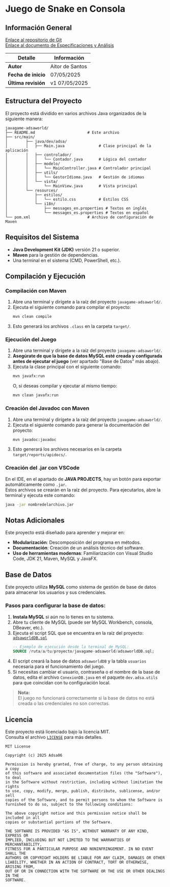 # Juego de Snake en Consola

## Información General
[Enlace al repositorio de Git](https://github.com/Adsa06/JavaGame-AdsaWorld)  
[Enlace al documento de Especificaciones y Análisis](https://1drv.ms/w/c/c48b354083f5dd20/EWm3SnBJsz1MjxlrfQZ7IVQB_qOpL4Cxqa7QVm7hX2AQqg?e=kDD7qM)

| Detalle              | Información       |
|----------------------|-------------------|
| **Autor**            | Aitor de Santos   |
| **Fecha de inicio**  | 07/05/2025        |
| **Última revisión**  | v1 07/05/2025     |

## Estructura del Proyecto

El proyecto está dividido en varios archivos Java organizados de la siguiente manera:

```plaintext
javagame-adsaworld/
├── README.md                       # Este archivo
├── src/main/
│        ├── java/dev/adsa/
│        │   ├── Main.java               # Clase principal de la aplicación
│        │   ├── controlador/
│        │   │   └── Contador.java       # Lógica del contador
│        │   ├── modelo/
│        │   │   └── MainController.java # Controlador principal
│        │   ├── utils/
│        │   │   └── GestorIdioma.java   # Gestión de idiomas
│        │   └── vista/
│        │       └── MainView.java       # Vista principal
│        └── resources/
│            ├── estilos/
│            │   └── estilo.css          # Estilos CSS
│            └── i18n/
│                ├── messages_en.properties # Textos en inglés
│                └── messages_es.properties # Textos en español
└── pom.xml                         # Archivo de configuración de Maven
```

## Requisitos del Sistema

- **Java Development Kit (JDK)** versión 21 o superior.
- **Maven** para la gestión de dependencias.
- Una terminal en el sistema (CMD, PowerShell, etc.).

## Compilación y Ejecución

### Compilación con Maven

1. Abre una terminal y dirígete a la raíz del proyecto `javagame-adsaworld/`.
2. Ejecuta el siguiente comando para compilar el proyecto:
   ```bash
   mvn clean compile
   ```
3. Esto generará los archivos `.class` en la carpeta `target/`.

### Ejecución del Juego

1. Abre una terminal y dirígete a la raíz del proyecto `javagame-adsaworld/`.
2. **Asegúrate de que la base de datos MySQL esté creada y configurada antes de ejecutar el juego** (ver apartado "Base de Datos" más abajo).
3. Ejecuta la clase principal con el siguiente comando:
   ```bash
   mvn javafx:run
   ```
   O, si deseas compilar y ejecutar al mismo tiempo:
   ```bash
   mvn clean javafx:run
   ```

### Creación del Javadoc con Maven

1. Abre una terminal y dirígete a la raíz del proyecto `javagame-adsaworld/`.
2. Ejecuta el siguiente comando para generar la documentación del proyecto:
   ```bash
   mvn javadoc:javadoc
   ```
3. Esto generará los archivos necesarios en la carpeta `target/reports/apidocs/`.

### Creación del .jar con VSCode

En el IDE, en el apartado de **JAVA PROJECTS**, hay un botón para exportar automáticamente como `.jar`.  
Estos archivos se crearán en la raíz del proyecto. Para ejecutarlos, abre la terminal y ejecuta este comando:
   ```bash
   java -jar nombredelarchivo.jar
   ```

## Notas Adicionales

Este proyecto está diseñado para aprender y mejorar en:

- **Modularización**: Descomposición del programa en métodos.
- **Documentación**: Creación de un análisis técnico del software.
- **Uso de herramientas modernas**: Familiarización con Visual Studio Code, JDK 21, Maven, MySQL y JavaFX.

## Base de Datos

Este proyecto utiliza **MySQL** como sistema de gestión de base de datos para almacenar los usuarios y sus credenciales.

### Pasos para configurar la base de datos:

1. **Instala MySQL** si aún no lo tienes en tu sistema.
2. Abre tu cliente de MySQL (puede ser MySQL Workbench, consola, DBeaver, etc.).
3. Ejecuta el script SQL que se encuentra en la raíz del proyecto:  
   [`adsaworldDB.sql`](./adsaworldDB.sql)
   ```sql
   -- Ejemplo de ejecución desde la terminal de MySQL:
   SOURCE /ruta/a/tu/proyecto/javagame-adsaworld/adsaworldDB.sql;
   ```
4. El script creará la base de datos `adsaworldDB` y la tabla `usuarios` necesaria para el funcionamiento del juego.
5. Si necesitas cambiar el usuario, contraseña o el nombre de la base de datos, edita el archivo `ConexionDB.java` en el paquete `dev.adsa.utils` para que coincidan con tu configuración local.

> **Nota:**  
> El juego no funcionará correctamente si la base de datos no está creada o las credenciales no son correctas.

## Licencia

Este proyecto está licenciado bajo la licencia MIT.  
Consulta el archivo [`LICENSE`](./LICENSE) para más detalles.

```
MIT License

Copyright (c) 2025 Adsa06

Permission is hereby granted, free of charge, to any person obtaining a copy
of this software and associated documentation files (the "Software"), to deal
in the Software without restriction, including without limitation the rights
to use, copy, modify, merge, publish, distribute, sublicense, and/or sell
copies of the Software, and to permit persons to whom the Software is
furnished to do so, subject to the following conditions:

The above copyright notice and this permission notice shall be included in all
copies or substantial portions of the Software.

THE SOFTWARE IS PROVIDED "AS IS", WITHOUT WARRANTY OF ANY KIND, EXPRESS OR
IMPLIED, INCLUDING BUT NOT LIMITED TO THE WARRANTIES OF MERCHANTABILITY,
FITNESS FOR A PARTICULAR PURPOSE AND NONINFRINGEMENT. IN NO EVENT SHALL THE
AUTHORS OR COPYRIGHT HOLDERS BE LIABLE FOR ANY CLAIM, DAMAGES OR OTHER
LIABILITY, WHETHER IN AN ACTION OF CONTRACT, TORT OR OTHERWISE, ARISING FROM,
OUT OF OR IN CONNECTION WITH THE SOFTWARE OR THE USE OR OTHER DEALINGS IN THE
SOFTWARE.
```